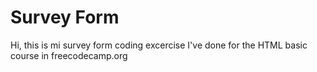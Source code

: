 # Survey Form

Hi, this is mi survey form coding excercise I've done for the HTML basic course in freecodecamp.org
